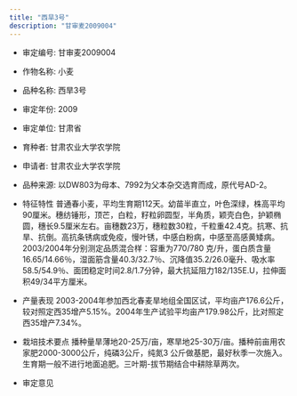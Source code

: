 ```yaml
---
title: "西旱3号"
description: "甘审麦2009004"
---
```

* 审定编号:  甘审麦2009004

*  作物名称:  小麦

*  品种名称:  西旱3号

*  审定年份:  2009

*  审定单位:  甘肃省

* 育种者:  甘肃农业大学农学院

*  申请者:  甘肃农业大学农学院

*  品种来源:  以DW803为母本、7992为父本杂交选育而成，原代号AD-2。

*  特征特性
普通春小麦，平均生育期112天。幼苗半直立，叶色深绿，株高平均90厘米。穗纺锤形，顶芒，白粒，籽粒卵圆型，半角质，颖壳白色，护颖椭圆，穗长9.5厘米左右。亩穗数23万，穗粒数30粒，千粒重42.4克。抗寒、抗旱、抗倒。高抗条锈病或免疫，慢叶锈，中感白粉病，中感至高感黄矮病。2003/2004年分别测定品质混合样：容重为770/780 克/升，蛋白质含量16.65/14.66％，湿面筋含量40.3/32.7％、沉降值35.2/26.0毫升、吸水率58.5/54.9％、面团稳定时间2.8/1.7分钟，最大抗延阻力182/135E.U，拉伸面积49/34平方厘米。

*  产量表现
2003-2004年参加西北春麦旱地组全国区试，平均亩产176.6公斤，较对照定西35增产5.15%。2004年生产试验平均亩产179.98公斤，比对照定西35增产7.34%。 

*  栽培技术要点
播种量旱薄地20-25万/亩，寒旱地25-30万/亩。播种前亩用农家肥2000-3000公斤，纯磷3公斤，纯氮3 公斤做基肥，最好秋季一次施入。生育期一般不进行地面追肥。三叶期-拔节期结合中耕除草两次。

*  审定意见

